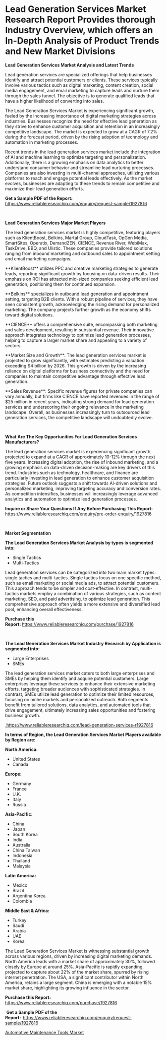<p><h1>Lead Generation Services Market Research Report Provides thorough Industry Overview, which offers an In-Depth Analysis of Product Trends and New Market Divisions</h1></p><p><strong>Lead Generation Services Market Analysis and Latest Trends</strong></p>
<p><p>Lead generation services are specialized offerings that help businesses identify and attract potential customers or clients. These services typically involve various tactics such as digital marketing, content creation, social media engagement, and email marketing to capture leads and nurture them through the sales funnel. The objective is to generate qualified leads that have a higher likelihood of converting into sales.</p><p>The Lead Generation Services Market is experiencing significant growth, fueled by the increasing importance of digital marketing strategies across industries. Businesses recognize the need for effective lead generation as they strive to enhance customer acquisition and retention in an increasingly competitive landscape. The market is expected to grow at a CAGR of 7.2% during the forecast period, driven by the rising adoption of technology and automation in marketing processes.</p><p>Recent trends in the lead generation services market include the integration of AI and machine learning to optimize targeting and personalization. Additionally, there is a growing emphasis on data analytics to better understand consumer behavior and streamline lead nurturing processes. Companies are also investing in multi-channel approaches, utilizing various platforms to reach and engage potential leads effectively. As the market evolves, businesses are adapting to these trends to remain competitive and maximize their lead generation efforts.</p></p>
<p><strong>Get a Sample PDF of the Report:&nbsp;</strong> <a href="https://www.reliableresearchiq.com/enquiry/request-sample/1927816?utm_campaign=2713&utm_medium=2&utm_source=Github&utm_content=ia&utm_term=28032025&utm_id=lead-generation-services">https://www.reliableresearchiq.com/enquiry/request-sample/1927816</a></p>
<p>&nbsp;</p>
<p><strong>Lead Generation Services Major Market Players</strong></p>
<p><p>The lead generation services market is highly competitive, featuring players such as KlientBoost, Belkins, Martal Group, CloudTask, OpGen Media, SmartSites, Operatix, DemandZEN, CIENCE, Revenue River, WebiMax, TaskDrive, EBQ, and Ulistic. These companies provide tailored solutions ranging from inbound marketing and outbound sales to appointment setting and email marketing campaigns.</p><p>**KlientBoost** utilizes PPC and creative marketing strategies to generate leads, reporting significant growth by focusing on data-driven results. Their emphasis on ROI has attracted mid-sized companies seeking efficient lead generation, positioning them for continued expansion.</p><p>**Belkins** specializes in outbound lead generation and appointment setting, targeting B2B clients. With a robust pipeline of services, they have seen consistent growth, acknowledging the rising demand for personalized marketing. The company projects further growth as the economy shifts toward digital solutions.</p><p>**CIENCE** offers a comprehensive suite, encompassing both marketing and sales development, resulting in substantial revenue. Their innovative approach integrates technology to optimize lead generation processes, helping to capture a larger market share and appealing to a variety of sectors.</p><p>**Market Size and Growth**: The lead generation services market is projected to grow significantly, with estimates predicting a valuation exceeding $4 billion by 2026. This growth is driven by the increasing reliance on digital platforms for business connectivity and the need for companies to maintain competitive advantage through effective lead generation.</p><p>**Sales Revenue**: Specific revenue figures for private companies can vary annually, but firms like CIENCE have reported revenues in the range of $25 million in recent years, indicating strong demand for lead generation services and underscoring their ongoing relevance in the marketing landscape. Overall, as businesses increasingly turn to outsourced lead generation services, the competitive landscape will undoubtedly evolve.</p></p>
<p>&nbsp;</p>
<p><strong>What Are The Key Opportunities For Lead Generation Services Manufacturers?</strong></p>
<p><p>The lead generation services market is experiencing significant growth, projected to expand at a CAGR of approximately 10-12% through the next five years. Increasing digital adoption, the rise of inbound marketing, and a growing emphasis on data-driven decision-making are key drivers of this trend. Industries such as technology, healthcare, and finance are particularly investing in lead generation to enhance customer acquisition strategies. Future outlook suggests a shift towards AI-driven solutions and personalized marketing, improving targeting accuracy and conversion rates. As competition intensifies, businesses will increasingly leverage advanced analytics and automation to optimize lead generation processes.</p></p>
<p><strong>Inquire or Share Your Questions If Any Before Purchasing This Report:</strong> <a href="https://www.reliableresearchiq.com/enquiry/pre-order-enquiry/1927816?utm_campaign=2713&utm_medium=2&utm_source=Github&utm_content=ia&utm_term=28032025&utm_id=lead-generation-services">https://www.reliableresearchiq.com/enquiry/pre-order-enquiry/1927816</a></p>
<p>&nbsp;</p>
<p><strong>Market Segmentation</strong></p>
<p><strong>The Lead Generation Services Market Analysis by types is segmented into:</strong></p>
<p><ul><li>Single Tactics</li><li>Multi-Tactics</li></ul></p>
<p><p>Lead generation services can be categorized into two main market types: single tactics and multi-tactics. Single tactics focus on one specific method, such as email marketing or social media ads, to attract potential customers. This approach tends to be simpler and cost-effective. In contrast, multi-tactics markets employ a combination of various strategies, such as content marketing, SEO, and paid advertising, to optimize lead generation. This comprehensive approach often yields a more extensive and diversified lead pool, enhancing overall effectiveness.</p></p>
<p><strong>Purchase this Report:&nbsp;</strong><a href="https://www.reliableresearchiq.com/purchase/1927816?utm_campaign=2713&utm_medium=2&utm_source=Github&utm_content=ia&utm_term=28032025&utm_id=lead-generation-services">https://www.reliableresearchiq.com/purchase/1927816</a></p>
<p>&nbsp;</p>
<p><strong>The Lead Generation Services Market Industry Research by Application is segmented into:</strong></p>
<p><ul><li>Large Enterprises</li><li>SMEs</li></ul></p>
<p><p>The lead generation services market caters to both large enterprises and SMEs by helping them identify and acquire potential customers. Large enterprises leverage these services to enhance their extensive marketing efforts, targeting broader audiences with sophisticated strategies. In contrast, SMEs utilize lead generation to optimize their limited resources, focusing on niche markets and personalized outreach. Both segments benefit from tailored solutions, data analytics, and automated tools that drive engagement, ultimately increasing sales opportunities and fostering business growth.</p></p>
<p><a href="https://www.reliableresearchiq.com/lead-generation-services-r1927816?utm_campaign=2713&utm_medium=2&utm_source=Github&utm_content=ia&utm_term=28032025&utm_id=lead-generation-services">&nbsp;https://www.reliableresearchiq.com/lead-generation-services-r1927816</a></p>
<p><strong>In terms of Region, the Lead Generation Services Market Players available by Region are:</strong></p>
<p>
    <p> <strong> North America: </strong>
        <ul>
            <li>United States</li>
            <li>Canada</li>
        </ul>
        </p> 
    <p> <strong> Europe: </strong>
        <ul>
            <li>Germany</li>
            <li>France</li>
            <li>U.K.</li>
            <li>Italy</li>
            <li>Russia</li>
        </ul>
        </p> 
    <p> <strong> Asia-Pacific: </strong>
        <ul>
            <li>China</li>
            <li>Japan</li>
            <li>South Korea</li>
            <li>India</li>
            <li>Australia</li>
            <li>China Taiwan</li>
            <li>Indonesia</li>
            <li>Thailand</li>
            <li>Malaysia</li>
        </ul>
        </p> 
    <p> <strong> Latin America: </strong>
        <ul>
            <li>Mexico</li>
            <li>Brazil</li>
            <li>Argentina Korea</li>
            <li>Colombia</li>
        </ul>
        </p> 
    <p> <strong> Middle East & Africa: </strong>
        <ul>
            <li>Turkey</li>
            <li>Saudi</li>
            <li>Arabia</li>
            <li>UAE</li>
            <li>Korea</li>
        </ul>
    </p>
    </p>
<p><p>The Lead Generation Services Market is witnessing substantial growth across various regions, driven by increasing digital marketing demands. North America leads with a market share of approximately 30%, followed closely by Europe at around 25%. Asia-Pacific is rapidly expanding, projected to capture about 22% of the market share, spurred by rising internet penetration. The USA, a significant contributor within North America, retains a large segment. China is emerging with a notable 15% market share, highlighting its growing influence in the sector.</p></p>
<p><strong>Purchase this Report: </strong><a href="https://www.reliableresearchiq.com/purchase/1927816?utm_campaign=2713&utm_medium=2&utm_source=Github&utm_content=ia&utm_term=28032025&utm_id=lead-generation-services">https://www.reliableresearchiq.com/purchase/1927816</a></p>
<p>&nbsp;<strong>Get a Sample PDF of the Report:&nbsp;&nbsp;</strong><a href="https://www.reliableresearchiq.com/enquiry/request-sample/1927816?utm_campaign=2713&utm_medium=2&utm_source=Github&utm_content=ia&utm_term=28032025&utm_id=lead-generation-services">https://www.reliableresearchiq.com/enquiry/request-sample/1927816</a></p>
<p><strong></strong></p>
<p><p><a href="https://github.com/elitasvimal/Market-Research-Report-List-1/blob/main/automotive-maintenance-tools-market.md?utm_campaign=2713&utm_medium=2&utm_source=Github&utm_content=ia&utm_term=28032025&utm_id=lead-generation-services">Automotive Maintenance Tools Market</a></p></p>